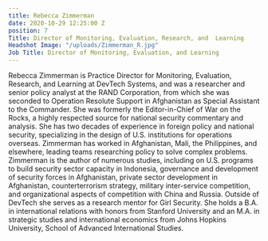 ```yaml
---
title: Rebecca Zimmerman
date: 2020-10-29 12:25:00 Z
position: 7
Title: Director of Monitoring, Evaluation, Research, and  Learning
Headshot Image: "/uploads/Zimmerman_R.jpg"
Job Title: Director of Monitoring, Evaluation, and Learning
---
```


Rebecca Zimmerman is Practice Director for Monitoring, Evaluation, Research, and Learning at DevTech Systems, and was a researcher and senior policy analyst at the RAND Corporation, from which she was seconded to Operation Resolute Support in Afghanistan as Special Assistant to the Commander. She was formerly the Editor-in-Chief of War on the Rocks, a highly respected source for national security commentary and analysis. She has two decades of experience in foreign policy and national security, specializing in the design of U.S. institutions for operations overseas. Zimmerman has worked in Afghanistan, Mali, the Philippines, and elsewhere, leading teams researching policy to solve complex problems. Zimmerman is the author of numerous studies, including on U.S. programs to build security sector capacity in Indonesia, governance and development of security forces in Afghanistan, private sector development in Afghanistan, counterterrorism strategy, military inter-service competition, and organizational aspects of competition with China and Russia. Outside of DevTech she serves as a research mentor for Girl Security. She holds a B.A. in international relations with honors from Stanford University and an M.A. in strategic studies and international economics from Johns Hopkins University, School of Advanced International Studies.